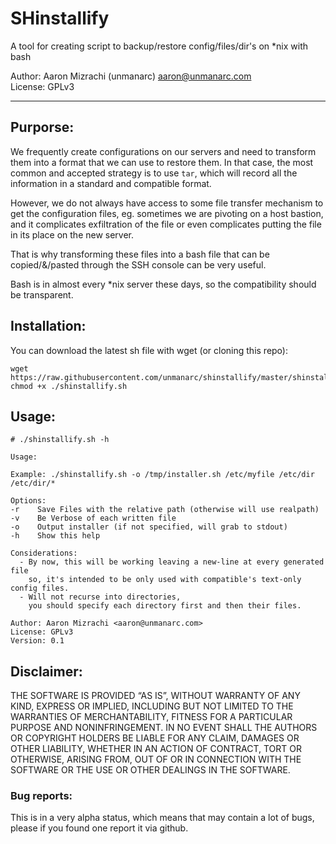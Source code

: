 # SHinstallify 

 A tool for creating script to backup/restore config/files/dir's on *nix with bash
  
Author: Aaron Mizrachi (unmanarc) <aaron@unmanarc.com>   
License: GPLv3   

***

## Purporse:

We frequently create configurations on our servers and need to transform them into a format that we can use to restore them. In that case, the most common and accepted strategy is to use `tar`, which will record all the information in a standard and compatible format.

However, we do not always have access to some file transfer mechanism to get the configuration files, eg. sometimes we are pivoting on a host bastion, and it complicates exfiltration of the file or even complicates putting the file in its place on the new server.

That is why transforming these files into a bash file that can be copied/&/pasted through the SSH console can be very useful.

Bash is in almost every *nix server these days, so the compatibility should be transparent.

## Installation:

You can download the latest sh file with wget (or cloning this repo):

```
wget https://raw.githubusercontent.com/unmanarc/shinstallify/master/shinstallify.sh
chmod +x ./shinstallify.sh
```

## Usage:

```
# ./shinstallify.sh -h

Usage: 

Example: ./shinstallify.sh -o /tmp/installer.sh /etc/myfile /etc/dir /etc/dir/*

Options:
-r    Save Files with the relative path (otherwise will use realpath)
-v    Be Verbose of each written file
-o    Output installer (if not specified, will grab to stdout)
-h    Show this help

Considerations:
  - By now, this will be working leaving a new-line at every generated file
    so, it's intended to be only used with compatible's text-only config files.
  - Will not recurse into directories, 
    you should specify each directory first and then their files.

Author: Aaron Mizrachi <aaron@unmanarc.com>
License: GPLv3
Version: 0.1
```

## Disclaimer:

THE SOFTWARE IS PROVIDED “AS IS”, WITHOUT WARRANTY OF ANY KIND, EXPRESS OR IMPLIED, INCLUDING BUT NOT LIMITED TO THE WARRANTIES OF MERCHANTABILITY, FITNESS FOR A PARTICULAR PURPOSE AND NONINFRINGEMENT. IN NO EVENT SHALL THE AUTHORS OR COPYRIGHT HOLDERS BE LIABLE FOR ANY CLAIM, DAMAGES OR OTHER LIABILITY, WHETHER IN AN ACTION OF CONTRACT, TORT OR OTHERWISE, ARISING FROM, OUT OF OR IN CONNECTION WITH THE SOFTWARE OR THE USE OR OTHER DEALINGS IN THE SOFTWARE.

### Bug reports:

This is in a very alpha status, which means that may contain a lot of bugs, please if you found one report it via github.
